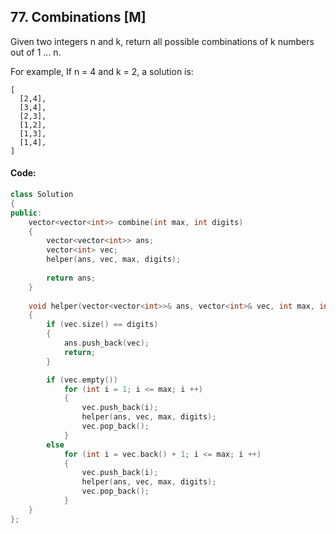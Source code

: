 ## 77. Combinations [M]
Given two integers n and k, return all possible combinations of k numbers out of 1 ... n.

For example,
If n = 4 and k = 2, a solution is:
```
[
  [2,4],
  [3,4],
  [2,3],
  [1,2],
  [1,3],
  [1,4],
]
```

#### Code:
```c++
class Solution 
{
public:
    vector<vector<int>> combine(int max, int digits) 
    {
        vector<vector<int>> ans;
        vector<int> vec;
        helper(ans, vec, max, digits);
        
        return ans;
    }
    
    void helper(vector<vector<int>>& ans, vector<int>& vec, int max, int digits)
    {
        if (vec.size() == digits)
        {
            ans.push_back(vec);
            return;
        }

        if (vec.empty())
            for (int i = 1; i <= max; i ++)
            {
                vec.push_back(i);
                helper(ans, vec, max, digits);
                vec.pop_back();
            }
        else
            for (int i = vec.back() + 1; i <= max; i ++)
            {
                vec.push_back(i);
                helper(ans, vec, max, digits);
                vec.pop_back();
            }
    }
};
```
